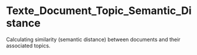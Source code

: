 # Texte_Document_Topic_Semantic_Distance
Calculating similarity (semantic distance) between documents and their associated topics.
